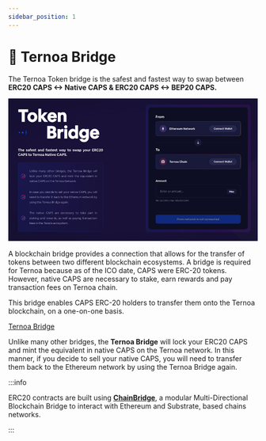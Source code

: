 ```yaml
---
sidebar_position: 1
---
```


# 🌉 Ternoa Bridge

The Ternoa Token bridge is the safest and fastest way to swap between
**ERC20 CAPS <-> Native CAPS  &  ERC20 CAPS <-> BEP20 CAPS.**

![filterFields](./bridge.jpeg)

A blockchain bridge provides a connection that allows for the transfer of tokens between two different blockchain ecosystems. A bridge is required for Ternoa because as of the ICO date, CAPS were ERC-20 tokens. However, native CAPS are necessary to stake, earn rewards and pay transaction fees on Ternoa chain.

This bridge enables CAPS ERC-20 holders to transfer them onto the Ternoa blockchain, on a one-on-one basis. 

<div class="pagination-nav">
    <a class="pagination-nav__link" href="https://bridge.ternoa.network/">
      <div class="pagination-nav__label">Ternoa Bridge</div>
    </a>
</div>

Unlike many other bridges, the **Ternoa Bridge** will lock your ERC20 CAPS and mint the equivalent in native CAPS on the Ternoa network. In this manner, if you decide to sell your native CAPS, you will need to transfer them back to the Ethereum network by using the Ternoa Bridge again.

:::info

ERC20 contracts are built using **[ChainBridge](https://github.com/ChainSafe/ChainBridge/)**, a modular Multi-Directional Blockchain Bridge to interact with Ethereum and Substrate, based chains networks.

:::